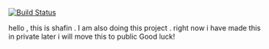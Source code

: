 [![Build Status](https://travis-ci.org/Automattic/_s.svg?branch=master)](https://travis-ci.org/Automattic/_s)

hello , 
this is shafin . I am also doing this project . right now i have made this in private later i will move this to public 
Good luck!
